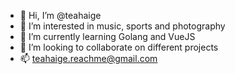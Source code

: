 - 👋 Hi, I’m @teahaige
- 👀 I’m interested in music, sports and photography
- 🌱 I’m currently learning Golang and VueJS
- 💞️ I’m looking to collaborate on different projects
- 📫 teahaige.reachme@gmail.com

<!---
teahaige/teahaige is a ✨ special ✨ repository because its `README.md` (this file) appears on your GitHub profile.
You can click the Preview link to take a look at your changes.
--->
